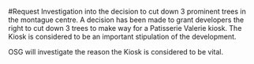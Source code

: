 #Request Investigation into the decision to cut down 3 prominent trees in the montague centre.
A decision has been made to grant developers the right to cut down 3 trees to make way for a Patisserie Valerie kiosk. The Kiosk is considered to be an important stipulation of the development.

OSG will investigate the reason the Kiosk is considered to be vital.
